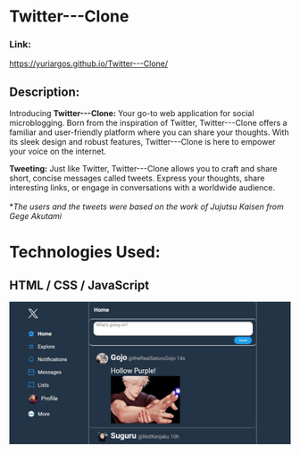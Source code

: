 # Twitter---Clone

### Link:
https://yuriargos.github.io/Twitter---Clone/

## Description:
Introducing **Twitter---Clone:** Your go-to web application for social microblogging. Born from the inspiration of Twitter, Twitter---Clone offers a familiar and user-friendly platform where you can share your thoughts. With its sleek design and robust features, Twitter---Clone is here to empower your voice on the internet.
<br />

**Tweeting:** Just like Twitter, Twitter---Clone allows you to craft and share short, concise messages called tweets. Express your thoughts, share interesting links, or engage in conversations with a worldwide audience.
<br> <br>
**The users and the tweets were based on the work of Jujutsu Kaisen from Gege Akutami*

# Technologies Used:
## HTML / CSS / JavaScript

![image](https://github.com/YuriArgos/Twitter---Clone/blob/main/assets/JUJUTSU.jpeg)
